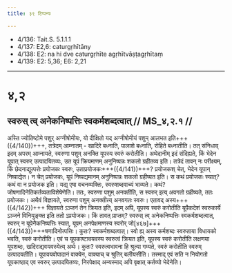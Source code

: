 ```yaml
---
title: ३९ टिप्पन्यः

---
```

- 4/136: Tait.S. 5.1.1.1
- 4/137: E2,6: caturgṛhītāny
- 4/138: E2: na hi dve caturgṛhīte agṛhītvāṣṭagṛhītaṃ
- 4/139: E2: 5,36; E6: 2,21

____________________________________________


# ४,२

## स्वरुस् त्व् अनेकनिष्पत्तिः स्वकर्मशब्दत्वात् // MS_४,२.१ //

अस्ति ज्योतिष्टोमे पशुर् अग्नीषोमीयः, यो दीक्षितो यद् अग्नीषोमीयं पशुम् आलभत इति+++({4/140})+++, तत्रेदम् आम्नातम् - खादिरे बध्नाति, पालाशे बध्नाति, रोहिते बध्नातीति। तत् संनिधाव् इदम् अपरम् आम्नायते, स्वरुणा पशुम् अनक्ति यूपस्य स्वरुं करोतीति।
अथेदानीम् इदं संदिह्यते, किं भेदेन यूपात् स्वरुर् उत्पादयितव्यः, उत यूपं क्रियमाणम् अनुनिष्पन्नः शकलो ग्रहीतव्य इति। तत्रेदं तावन् नः परीक्ष्यम्, किं छेदनाद्युत्पत्तेः प्रयोजकः स्वरुः, उताप्रयोजकः+++({4/141})+++? प्रयोजकश् चेत्, भेदेन यूपान् निष्पाद्येत। न चेत् प्रयोजकः, यूपं निष्पद्यमानम् अनुनिष्पन्नः शकलो ग्रहीष्यत इति। स कथं प्रयोजकः स्यात्? कथं वा न प्रयोजक इति। यद्य् एषा वचनव्यक्तिः, स्वरुशब्दवाच्यं भाव्यते। कथं? जोषणादिनेतिकर्तव्यताविशेषेणेति। ततः, स्वरुणा पशुम् अनक्तीति, स स्वरुर् इत्य् अवगतो ग्रहीष्यते, ततः प्रयोजकः। अथैवं विज्ञायते, स्वरुणा पशुम् अनक्तीत्य् अनवगतः स्वरुः। एतावद् अस्य+++({4/142})+++ विज्ञायते ऽञ्जनं तेन क्रियत इति, इदम् अपि, यूपस्य स्वरुं करोतीति यूपैकदेशं स्वरुकार्ये ऽञ्जने विनियुङ्क्त इति ततो ऽप्रयोजकः।
किं तावत् प्राप्तम्? स्वरुस् त्व् अनेकनिष्पत्तिः स्वकर्मशब्दत्वात्, स्वरुर् न यूपेनैकनिष्पत्तिः स्यात्, यूपम् अनपेक्षमाणस्य स्वरोर् जो[४६७]+++({4/143})+++षणादिनोत्पत्तिः। कुतः? स्वकर्मशब्दत्वात्। स्वो ह्य् अस्य कर्मशब्दः स्वरुताया विधायको भवति, स्वरुं करोतीति। एवं च यूपकाष्टावयवस्य स्वरुत्वं क्रियत इति, यूपस्य स्वरुं करोतीति लक्षणया यूपशब्दः, खदिराद्यवयवस्येत्य् अर्थः। कुतः? स्वरुत्वभावना हि श्रुत्या गम्यते, स्वरुं करोतीति स्वरुम् उत्पादयतीति। यूपावयवोपादानं वाक्येन, वाक्याच् च श्रुतिर् बलीयसीति। तस्माद् एवं सति न नियोगतो यूपकाष्ठाद् एव स्वरुर् उत्पादयितव्यः, निरपेक्षाद् अन्यस्माद् अपि वृक्षात् कर्तव्यो भेदेनेति।
